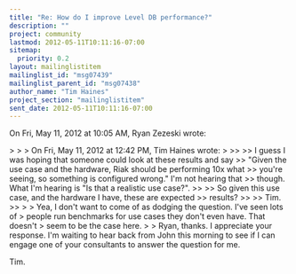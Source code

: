 ```yaml
---
title: "Re: How do I improve Level DB performance?"
description: ""
project: community
lastmod: 2012-05-11T10:11:16-07:00
sitemap:
  priority: 0.2
layout: mailinglistitem
mailinglist_id: "msg07439"
mailinglist_parent_id: "msg07438"
author_name: "Tim Haines"
project_section: "mailinglistitem"
sent_date: 2012-05-11T10:11:16-07:00
---
```



On Fri, May 11, 2012 at 10:05 AM, Ryan Zezeski  wrote:

&gt;
&gt;
&gt; On Fri, May 11, 2012 at 12:42 PM, Tim Haines  wrote:
&gt;
&gt;&gt;
&gt;&gt; I guess I was hoping that someone could look at these results and say
&gt;&gt; "Given the use case and the hardware, Riak should be performing 10x what
&gt;&gt; you're seeing, so something is configured wrong." I'm not hearing that
&gt;&gt; though. What I'm hearing is "Is that a realistic use case?".
&gt;&gt;
&gt;&gt; So given this use case, and the hardware I have, these are expected
&gt;&gt; results?
&gt;&gt;
&gt;&gt; Tim.
&gt;&gt;
&gt;
&gt; Yea, I don't want to come of as dodging the question. I've seen lots of
&gt; people run benchmarks for use cases they don't even have. That doesn't
&gt; seem to be the case here.
&gt;
&gt;
Ryan, thanks. I appreciate your response. I'm waiting to hear back from
John this morning to see if I can engage one of your consultants to answer
the question for me.

Tim.
